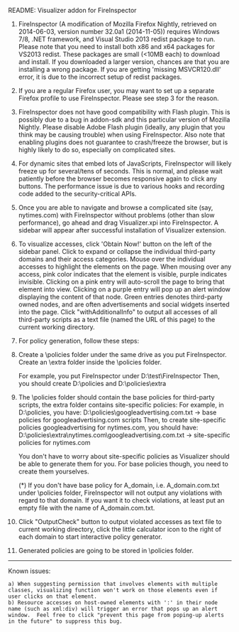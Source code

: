 README: Visualizer addon for FireInspector

1) FireInspector (A modification of Mozilla Firefox Nightly, retrieved on 2014-06-03, version number 32.0a1 (2014-11-05)) requires Windows 7/8, .NET framework, and Visual Studio 2013 redist package to run.  Please note that you need to install both x86 and x64 packages for VS2013 redist.  These packages are small (<10MB each) to download and install.  If you downloaded a larger version, chances are that you are installing a wrong package.  If you are getting 'missing MSVCR120.dll' error, it is due to the incorrect setup of redist packages.

2) If you are a regular Firefox user, you may want to set up a separate Firefox profile to use FireInspector.  Please see step 3 for the reason.  

3) FireInspector does not have good compatibility with Flash plugin.  This is possibly due to a bug in addon-sdk and this particular version of Mozilla Nightly.  Please disable Adobe Flash plugin (ideally, any plugin that you think may be causing trouble) when using FireInspector.  Also note that enabling plugins does not guarantee to crash/freeze the browser, but is highly likely to do so, especially on complicated sites.

4) For dynamic sites that embed lots of JavaScripts, FireInspector will likely freeze up for several/tens of seconds.  This is normal, and please wait patiently before the browser becomes responsive again to click any buttons.  The performance issue is due to various hooks and recording code added to the security-critical APIs.

4) Once you are able to navigate and browse a complicated site (say, nytimes.com) with FireInspector without problems (other than slow performance), go ahead and drag Visualizer.xpi into FireInspector.  A sidebar will appear after successful installation of Visualizer extension.

5) To visualize accesses, click 'Obtain Now!' button on the left of the sidebar panel.  Click to expand or collapse the individual third-party domains and their access categories.  Mouse over the individual accesses to highlight the elements on the page.  When mousing over any access, pink color indicates that the element is visible, purple indicates invisible.  Clicking on a pink entry will auto-scroll the page to bring that element into view.  Clicking on a purple entry will pop up an alert window displaying the content of that node.  Green entries denotes third-party owned nodes, and are often advertisements and social widgets inserted into the page.  Click "withAdditionalInfo" to output all accesses of all third-party scripts as a text file (named the URL of this page) to the current working directory.

6) For policy generation, follow these steps:

7) Create a \policies folder under the same drive as you put FireInspector.  Create an \extra folder inside the \policies folder.

	For example, you put FireInspector under D:\test\FireInspector
	Then, you should create D:\policies and D:\policies\extra
	
8) The \policies folder should contain the base policies for third-party scripts, the extra folder contains site-specific policies:
	For example, in D:\policies, you have:
		D:\policies\googleadvertising.com.txt   						-> base policies for googleadvertising.com scripts
	Then, to create site-specific policies googleadvertising for nytimes.com, you should have:
		D:\policies\extra\nytimes.com\googleadvertising.com.txt 		-> site-specific policies for nytimes.com

	You don't have to worry about site-specific policies as Visualizer should be able to generate them for you. For base policies though, you need to create them yourselves.
	
	(*) If you don't have base policy for A_domain, i.e. A_domain.com.txt under \policies folder, FireInspector will not output any violations with regard to that domain.  If you want it to check violations, at least put an empty file with the name of A_domain.com.txt.

9) Click "OutputCheck" button to output violated accesses as text file to current working directory, click the little calculator icon to the right of each domain to start interactive policy generator.

10) Generated policies are going to be stored in \policies folder.

---

Known issues: 

	a) When suggesting permission that involves elements with multiple classes, visualizing function won't work on those elements even if user clicks on that element.
	b) Resource accesses on host-owned elements with ':' in their node name (such as xml:div) will trigger an error that pops up an alert window.  Feel free to click "prevent this page from poping-up alerts in the future" to suppress this bug.